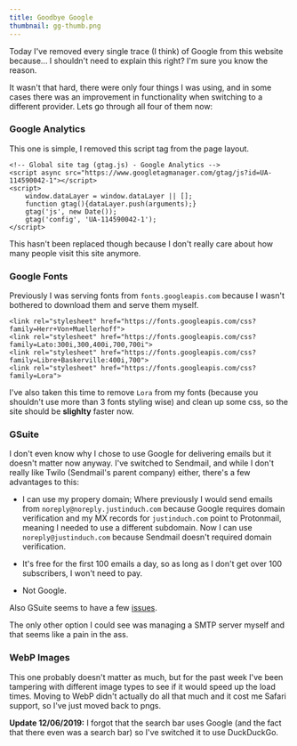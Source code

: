 ```yaml
---
title: Goodbye Google
thumbnail: gg-thumb.png
---
```


Today I've removed every single trace (I think) of Google from this website
because... I shouldn't need to explain this right? I'm sure you know the
reason.


It wasn't that hard, there were only four things I was using, and in
some cases there was an improvement in functionality when switching to a
different provider. Lets go through all four of them now:

### Google Analytics

This one is simple, I removed this script tag from the page layout.

```
<!-- Global site tag (gtag.js) - Google Analytics -->
<script async src="https://www.googletagmanager.com/gtag/js?id=UA-114590042-1"></script>
<script>
    window.dataLayer = window.dataLayer || [];
    function gtag(){dataLayer.push(arguments);}
    gtag('js', new Date());
    gtag('config', 'UA-114590042-1');
</script>
```

This hasn't been replaced though because I don't really care about how many
people visit this site anymore.

### Google Fonts

Previously I was serving fonts from `fonts.googleapis.com` because I wasn't
bothered to download them and serve them myself.

```
<link rel="stylesheet" href="https://fonts.googleapis.com/css?family=Herr+Von+Muellerhoff">
<link rel="stylesheet" href="https://fonts.googleapis.com/css?family=Lato:300i,300,400i,700,700i">
<link rel="stylesheet" href="https://fonts.googleapis.com/css?family=Libre+Baskerville:400i,700">
<link rel="stylesheet" href="https://fonts.googleapis.com/css?family=Lora">
```

I've also taken this time to remove `Lora` from my fonts (because you
shouldn't use more than 3 fonts styling wise) and clean up some css, so the
site should be **slighlty** faster now.

### GSuite

I don't even know why I chose to use Google for delivering emails but it
doesn't matter now anyway. I've switched to Sendmail, and while I don't really
like Twilo (Sendmail's parent company) either, there's a few advantages to
this:

* I can use my propery domain; Where previously I would send emails from
`noreply@noreply.justinduch.com` because Google requires domain verification
and my MX records for `justinduch.com` point to Protonmail, meaning I needed
to use a different subdomain. Now I can use `noreply@justinduch.com` because
Sendmail doesn't required domain verification.

* It's free for the first 100 emails a day, so as long as I don't get over 100
subscribers, I won't need to pay.

* Not Google.

Also GSuite seems to have a few [issues][].

The only other option I could see was managing a SMTP server myself and that
seems like a pain in the ass.

[issues]: https://reddit.com/r/sysadmin/comments/c2lane/g_suite_repeated_outages/

### WebP Images

This one probably doesn't matter as much, but for the past week I've been
tampering with different image types to see if it would speed up the load
times. Moving to WebP didn't actually do all that much and it cost me Safari
support, so I've just moved back to pngs.

**Update 12/06/2019:** I forgot that the search bar uses Google (and the fact
that there even was a search bar) so I've switched it to use DuckDuckGo.
